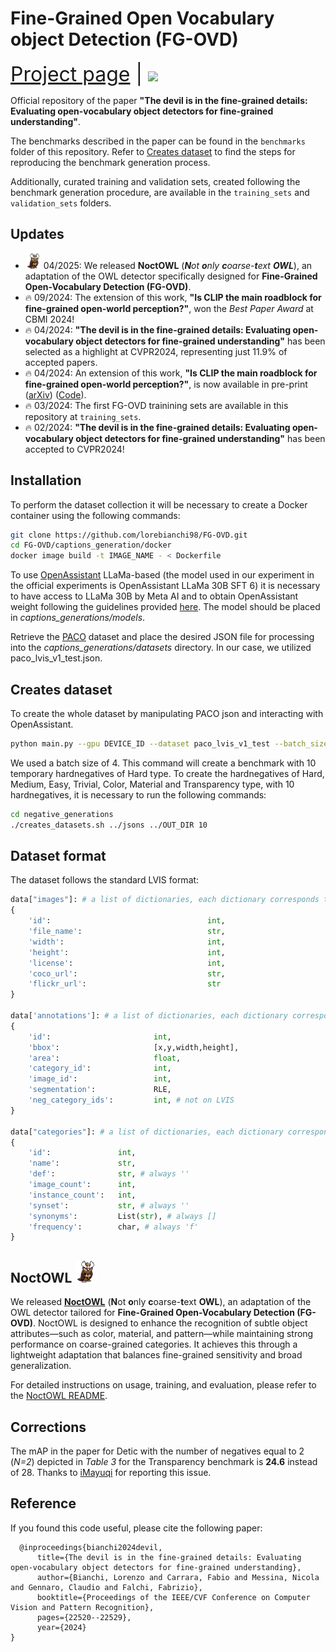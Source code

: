 # Fine-Grained Open Vocabulary object Detection (FG-OVD)
<span style="font-size: xx-large;">[Project page](https://lorebianchi98.github.io/FG-OVD/) | [<img src="https://img.shields.io/badge/arXiv-2311.17518-b31b1b.svg" style="width: 180; margin-top: 15px;">](https://arxiv.org/abs/2311.17518)

Official repository of the paper **"The devil is in the fine-grained details: Evaluating open-vocabulary object detectors for fine-grained understanding"**.

The benchmarks described in the paper can be found in the `benchmarks` folder of this repository. Refer to [Creates dataset](#creates-dataset) to find the steps for reproducing the benchmark generation process.

Additionally, curated training and validation sets, created following the benchmark generation procedure, are available in the `training_sets` and `validation_sets` folders.
## Updates
- <img src="NoctOWL/assets/noctowl.png" alt="noctowl" width="25"/> 04/2025: We released **NoctOWL** (***N****ot **o**nly **c**oarse-**t**ext **OWL***), an adaptation of the OWL detector specifically designed for **Fine-Grained Open-Vocabulary Detection (FG-OVD)**.
- :fire: 09/2024: The extension of this work, **"Is CLIP the main roadblock for fine-grained open-world perception?"**, won the *Best Paper Award* at CBMI 2024!
- :fire: 04/2024: **"The devil is in the fine-grained details: Evaluating open-vocabulary object detectors for fine-grained understanding"** has been selected as a highlight at CVPR2024, representing just 11.9% of accepted papers.
- :fire: 04/2024: An extension of this work, **"Is CLIP the main roadblock for fine-grained open-world perception?"**, is now available in pre-print ([arXiv](https://arxiv.org/abs/2404.03539)) ([Code](https://github.com/lorebianchi98/FG-CLIP)).
- :fire: 03/2024: The first FG-OVD trainining sets are available in this repository at `training_sets`.
- :fire: 02/2024: **"The devil is in the fine-grained details: Evaluating open-vocabulary object detectors for fine-grained understanding"** has been accepted to CVPR2024!


## Installation
To perform the dataset collection it will be necessary to create a Docker container using the following commands:
```bash
git clone https://github.com/lorebianchi98/FG-OVD.git
cd FG-OVD/captions_generation/docker
docker image build -t IMAGE_NAME - < Dockerfile
```

To use [OpenAssistant](https://github.com/LAION-AI/Open-Assistant) LLaMa-based (the model used in our experiment in the official experiments is OpenAssistant LLaMa 30B SFT 6) it is necessary to have access to LLaMa 30B by Meta AI and to obtain OpenAssistant weight following the guidelines provided [here](https://huggingface.co/OpenAssistant/oasst-sft-6-llama-30b-xor). The model should be placed in *captions_generations/models*.

Retrieve the [PACO](https://github.com/facebookresearch/paco/tree/main) dataset and place the desired JSON file for processing into the *captions_generations/datasets* directory. In our case, we utilized paco_lvis_v1_test.json.

## Creates dataset
To create the whole dataset by manipulating PACO json and interacting with OpenAssistant.
```bash
python main.py --gpu DEVICE_ID --dataset paco_lvis_v1_test --batch_size BATCH_SIZE 
```
We used a batch size of 4. This command will create a benchmark with 10 temporary hardnegatives of Hard type.
To create the hardnegatives of Hard, Medium, Easy, Trivial, Color, Material and Transparency type, with 10 hardnegatives, it is necessary to run the following commands:
```bash
cd negative_generations
./creates_datasets.sh ../jsons ../OUT_DIR 10
```

## Dataset format
The dataset follows the standard LVIS format:
```python
data["images"]: # a list of dictionaries, each dictionary corresponds to one image
{
    'id':                                   int,
    'file_name':                            str,
    'width':                                int,
    'height':                               int,
    'license':                              int,
    'coco_url':                             str,
    'flickr_url':                           str
}

data['annotations']: # a list of dictionaries, each dictionary correspond to one annotation
{
    'id':                       int,
    'bbox':                     [x,y,width,height],
    'area':                     float,
    'category_id':              int,
    'image_id':                 int,
    'segmentation':             RLE,
    'neg_category_ids':         int, # not on LVIS
}

data["categories"]: # a list of dictionaries, each dictionary corresponds to one object category
{
    'id':               int,
    'name':             str,
    'def':              str, # always ''
    'image_count':      int,
    'instance_count':   int,
    'synset':           str, # always ''
    'synonyms':         List(str), # always []
    'frequency':        char, # always 'f'
}
```

## NoctOWL <img src="NoctOWL/assets/noctowl.png" alt="noctowl" width="35"/>
We released [**NoctOWL**](https://huggingface.co/lorebianchi98) (**N**ot **o**nly **c**oarse-**t**ext **OWL**), an adaptation of the OWL detector tailored for **Fine-Grained Open-Vocabulary Detection (FG-OVD)**. NoctOWL is designed to enhance the recognition of subtle object attributes—such as color, material, and pattern—while maintaining strong performance on coarse-grained categories. It achieves this through a lightweight adaptation that balances fine-grained sensitivity and broad generalization.  

For detailed instructions on usage, training, and evaluation, please refer to the [NoctOWL README](NoctOWL/README.md).

## Corrections

The mAP in the paper for Detic with the number of negatives equal to 2 (*N=2*) depicted in *Table 3* for the Transparency benchmark is **24.6** instead of 28. Thanks to [iMayuqi](https://github.com/iMayuqi) for reporting this issue.


## Reference
If you found this code useful, please cite the following paper:

      @inproceedings{bianchi2024devil,
          title={The devil is in the fine-grained details: Evaluating open-vocabulary object detectors for fine-grained understanding},
          author={Bianchi, Lorenzo and Carrara, Fabio and Messina, Nicola and Gennaro, Claudio and Falchi, Fabrizio},
          booktitle={Proceedings of the IEEE/CVF Conference on Computer Vision and Pattern Recognition},
          pages={22520--22529},
          year={2024}
    }
